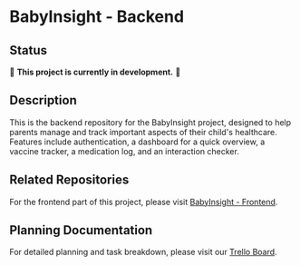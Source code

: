# BabyInsight - Backend

## Status

🚧 **This project is currently in development.** 🚧

## Description
This is the backend repository for the BabyInsight project, designed to help parents manage and track important aspects of their child's healthcare. Features include authentication, a dashboard for a quick overview, a vaccine tracker, a medication log, and an interaction checker.

## Related Repositories
For the frontend part of this project, please visit [BabyInsight - Frontend](https://github.com/jeanpolbac/BabyInsight-Frontend).

## Planning Documentation
For detailed planning and task breakdown, please visit our [Trello Board](https://trello.com/b/PMlxH7hu).
